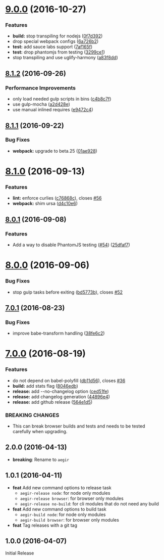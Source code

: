 <a name="9.0.0"></a>
# [9.0.0](https://github.com/dignifiedquire/aegir/compare/v8.1.2...v9.0.0) (2016-10-27)


### Features

* **build:** stop transpiling for nodejs ([0f7d392](https://github.com/dignifiedquire/aegir/commit/0f7d392))
* drop special webpack configs ([6a726b2](https://github.com/dignifiedquire/aegir/commit/6a726b2))
* **test:** add sauce labs support ([7af165f](https://github.com/dignifiedquire/aegir/commit/7af165f))
* **test:** drop phantomjs from testing ([3299ce1](https://github.com/dignifiedquire/aegir/commit/3299ce1))
* stop transpiling and use uglify-harmony ([a83f8dd](https://github.com/dignifiedquire/aegir/commit/a83f8dd))



<a name="8.1.2"></a>
## [8.1.2](https://github.com/dignifiedquire/aegir/compare/v8.1.1...v8.1.2) (2016-09-26)


### Performance Improvements

* only load needed gulp scripts in bins ([c4b8c7f](https://github.com/dignifiedquire/aegir/commit/c4b8c7f))
* use gulp-mocha ([a2d428e](https://github.com/dignifiedquire/aegir/commit/a2d428e))
* use manual inlined requires ([e9472c4](https://github.com/dignifiedquire/aegir/commit/e9472c4))



<a name="8.1.1"></a>
## [8.1.1](https://github.com/dignifiedquire/aegir/compare/v8.1.0...v8.1.1) (2016-09-22)


### Bug Fixes

* **webpack:** upgrade to beta.25 ([01ae928](https://github.com/dignifiedquire/aegir/commit/01ae928))



<a name="8.1.0"></a>
# [8.1.0](https://github.com/dignifiedquire/aegir/compare/v8.0.1...v8.1.0) (2016-09-13)


### Features

* **lint:** enforce curlies ([c76868c](https://github.com/dignifiedquire/aegir/commit/c76868c)), closes [#56](https://github.com/dignifiedquire/aegir/issues/56)
* **webpack:** shim ursa ([d4c10e6](https://github.com/dignifiedquire/aegir/commit/d4c10e6))



<a name="8.0.1"></a>
## [8.0.1](https://github.com/dignifiedquire/aegir/compare/v8.0.0...v8.0.1) (2016-09-08)


### Features

* Add a way to disable PhantomJS testing ([#54](https://github.com/dignifiedquire/aegir/issues/54)) ([25dfaf7](https://github.com/dignifiedquire/aegir/commit/25dfaf7))



<a name="8.0.0"></a>
# [8.0.0](https://github.com/dignifiedquire/aegir/compare/v7.0.1...v8.0.0) (2016-09-06)


### Bug Fixes

* stop gulp tasks before exiting ([bd5773b](https://github.com/dignifiedquire/aegir/commit/bd5773b)), closes [#52](https://github.com/dignifiedquire/aegir/issues/52)



<a name="7.0.1"></a>
## [7.0.1](https://github.com/dignifiedquire/aegir/compare/v7.0.0...v7.0.1) (2016-08-23)


### Bug Fixes

* improve babe-transform handling ([38fe6c2](https://github.com/dignifiedquire/aegir/commit/38fe6c2))



<a name="7.0.0"></a>
# [7.0.0](https://github.com/dignifiedquire/aegir/compare/v6.0.1...v7.0.0) (2016-08-19)


### Features

* do not depend on babel-polyfill ([db11d56](https://github.com/dignifiedquire/aegir/commit/db11d56)), closes [#36](https://github.com/dignifiedquire/aegir/issues/36)
* **build:** add stats flag ([8046edb](https://github.com/dignifiedquire/aegir/commit/8046edb))
* **release:** add --no-changelog option ([ced51fe](https://github.com/dignifiedquire/aegir/commit/ced51fe))
* **release:** add changelog generation ([44896e4](https://github.com/dignifiedquire/aegir/commit/44896e4))
* **release:** add github release ([564e1d5](https://github.com/dignifiedquire/aegir/commit/564e1d5))


### BREAKING CHANGES

* This can break browser builds and tests and needs to be tested
carefully when upgrading.



<a name="2.0.0"></a>
## 2.0.0 (2016-04-13)

* **breaking**: Rename to `aegir`

<a name="1.0.1"></a>
## 1.0.1 (2016-04-11)

* **feat** Add new command options to release task
  * `aegir-release node`: for node only modules
  * `aegir-release browser`: for browser only modules
  * `aegir-release no-build`: for cli modules that do not need any build
* **feat** Add new command options to build task
  * `aegir-build node`: for node only modules
  * `aegir-build browser`: for browser only modules
* **feat** Tag releases with a git tag

<a name="1.0.0"></a>
## 1.0.0 (2016-04-07)

Initial Release
